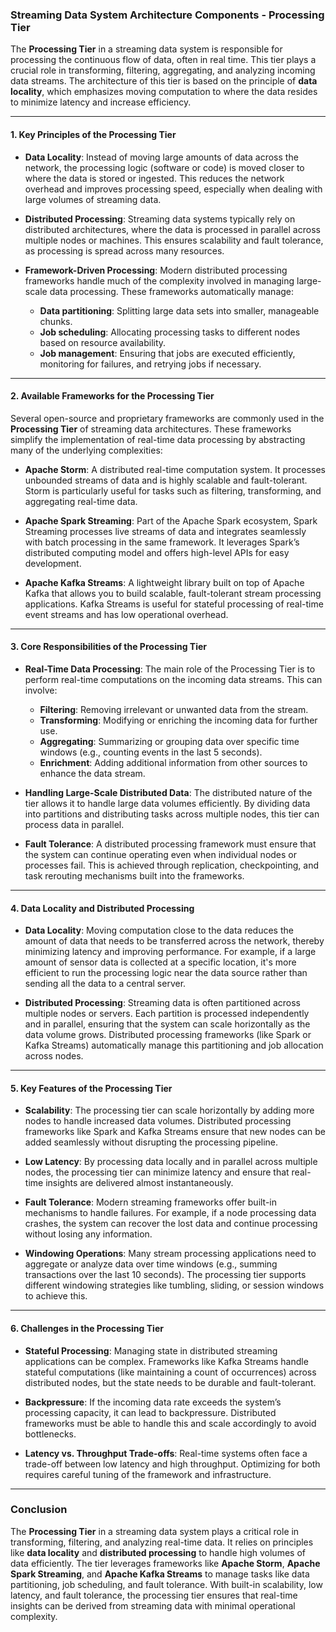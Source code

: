 ### Streaming Data System Architecture Components - Processing Tier

The **Processing Tier** in a streaming data system is responsible for processing the continuous flow of data, often in real time. This tier plays a crucial role in transforming, filtering, aggregating, and analyzing incoming data streams. The architecture of this tier is based on the principle of **data locality**, which emphasizes moving computation to where the data resides to minimize latency and increase efficiency.

---

#### 1. **Key Principles of the Processing Tier**
- **Data Locality**: Instead of moving large amounts of data across the network, the processing logic (software or code) is moved closer to where the data is stored or ingested. This reduces the network overhead and improves processing speed, especially when dealing with large volumes of streaming data.

- **Distributed Processing**: Streaming data systems typically rely on distributed architectures, where the data is processed in parallel across multiple nodes or machines. This ensures scalability and fault tolerance, as processing is spread across many resources.

- **Framework-Driven Processing**: Modern distributed processing frameworks handle much of the complexity involved in managing large-scale data processing. These frameworks automatically manage:
  - **Data partitioning**: Splitting large data sets into smaller, manageable chunks.
  - **Job scheduling**: Allocating processing tasks to different nodes based on resource availability.
  - **Job management**: Ensuring that jobs are executed efficiently, monitoring for failures, and retrying jobs if necessary.

---

#### 2. **Available Frameworks for the Processing Tier**
Several open-source and proprietary frameworks are commonly used in the **Processing Tier** of streaming data architectures. These frameworks simplify the implementation of real-time data processing by abstracting many of the underlying complexities:

- **Apache Storm**: A distributed real-time computation system. It processes unbounded streams of data and is highly scalable and fault-tolerant. Storm is particularly useful for tasks such as filtering, transforming, and aggregating real-time data.
  
- **Apache Spark Streaming**: Part of the Apache Spark ecosystem, Spark Streaming processes live streams of data and integrates seamlessly with batch processing in the same framework. It leverages Spark’s distributed computing model and offers high-level APIs for easy development.
  
- **Apache Kafka Streams**: A lightweight library built on top of Apache Kafka that allows you to build scalable, fault-tolerant stream processing applications. Kafka Streams is useful for stateful processing of real-time event streams and has low operational overhead.

---

#### 3. **Core Responsibilities of the Processing Tier**
- **Real-Time Data Processing**: The main role of the Processing Tier is to perform real-time computations on the incoming data streams. This can involve:
  - **Filtering**: Removing irrelevant or unwanted data from the stream.
  - **Transforming**: Modifying or enriching the incoming data for further use.
  - **Aggregating**: Summarizing or grouping data over specific time windows (e.g., counting events in the last 5 seconds).
  - **Enrichment**: Adding additional information from other sources to enhance the data stream.
  
- **Handling Large-Scale Distributed Data**: The distributed nature of the tier allows it to handle large data volumes efficiently. By dividing data into partitions and distributing tasks across multiple nodes, this tier can process data in parallel.

- **Fault Tolerance**: A distributed processing framework must ensure that the system can continue operating even when individual nodes or processes fail. This is achieved through replication, checkpointing, and task rerouting mechanisms built into the frameworks.

---

#### 4. **Data Locality and Distributed Processing**
- **Data Locality**: Moving computation close to the data reduces the amount of data that needs to be transferred across the network, thereby minimizing latency and improving performance. For example, if a large amount of sensor data is collected at a specific location, it's more efficient to run the processing logic near the data source rather than sending all the data to a central server.

- **Distributed Processing**: Streaming data is often partitioned across multiple nodes or servers. Each partition is processed independently and in parallel, ensuring that the system can scale horizontally as the data volume grows. Distributed processing frameworks (like Spark or Kafka Streams) automatically manage this partitioning and job allocation across nodes.

---

#### 5. **Key Features of the Processing Tier**
- **Scalability**: The processing tier can scale horizontally by adding more nodes to handle increased data volumes. Distributed processing frameworks like Spark and Kafka Streams ensure that new nodes can be added seamlessly without disrupting the processing pipeline.
  
- **Low Latency**: By processing data locally and in parallel across multiple nodes, the processing tier can minimize latency and ensure that real-time insights are delivered almost instantaneously.
  
- **Fault Tolerance**: Modern streaming frameworks offer built-in mechanisms to handle failures. For example, if a node processing data crashes, the system can recover the lost data and continue processing without losing any information.
  
- **Windowing Operations**: Many stream processing applications need to aggregate or analyze data over time windows (e.g., summing transactions over the last 10 seconds). The processing tier supports different windowing strategies like tumbling, sliding, or session windows to achieve this.

---

#### 6. **Challenges in the Processing Tier**
- **Stateful Processing**: Managing state in distributed streaming applications can be complex. Frameworks like Kafka Streams handle stateful computations (like maintaining a count of occurrences) across distributed nodes, but the state needs to be durable and fault-tolerant.
  
- **Backpressure**: If the incoming data rate exceeds the system’s processing capacity, it can lead to backpressure. Distributed frameworks must be able to handle this and scale accordingly to avoid bottlenecks.
  
- **Latency vs. Throughput Trade-offs**: Real-time systems often face a trade-off between low latency and high throughput. Optimizing for both requires careful tuning of the framework and infrastructure.

---

### Conclusion

The **Processing Tier** in a streaming data system plays a critical role in transforming, filtering, and analyzing real-time data. It relies on principles like **data locality** and **distributed processing** to handle high volumes of data efficiently. The tier leverages frameworks like **Apache Storm**, **Apache Spark Streaming**, and **Apache Kafka Streams** to manage tasks like data partitioning, job scheduling, and fault tolerance. With built-in scalability, low latency, and fault tolerance, the processing tier ensures that real-time insights can be derived from streaming data with minimal operational complexity.
